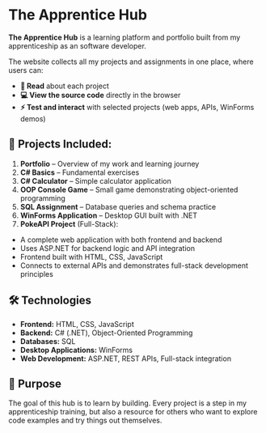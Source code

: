 # The Apprentice Hub
**The Apprentice Hub** is a learning platform and portfolio built from my apprenticeship as an software developer.

The website collects all my projects and assignments in one place, where users can:
- **📖 Read** about each project
- **💻 View the source code** directly in the browser
- **⚡ Test and interact** with selected projects (web apps, APIs, WinForms demos)


## 📂 Projects Included:
1. **Portfolio** – Overview of my work and learning journey
2. **C# Basics** – Fundamental exercises
3. **C# Calculator** – Simple calculator application
4. **OOP Console Game** – Small game demonstrating object-oriented programming
5. **SQL Assignment** – Database queries and schema practice
6. **WinForms Application** – Desktop GUI built with .NET
7. **PokeAPI Project** (Full-Stack): 
- A complete web application with both frontend and backend
- Uses ASP.NET for backend logic and API integration
- Frontend built with HTML, CSS, JavaScript
- Connects to external APIs and demonstrates full-stack development principles

## 🛠️ Technologies
- **Frontend:** HTML, CSS, JavaScript
- **Backend:** C# (.NET), Object-Oriented Programming
- **Databases:** SQL
- **Desktop Applications:** WinForms
- **Web Development:** ASP.NET, REST APIs, Full-stack integration

## 🎯 Purpose
The goal of this hub is to learn by building. Every project is a step in my apprenticeship training, but also a resource for others who want to explore code examples and try things out themselves.

